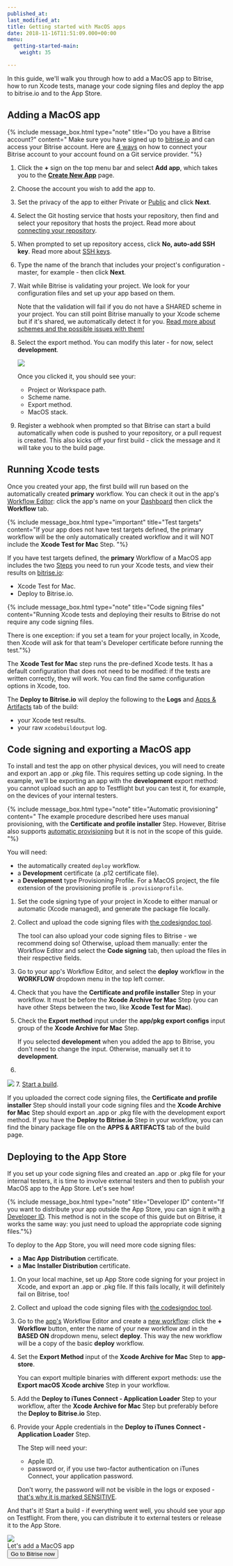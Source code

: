 ```yaml
---
published_at:
last_modified_at:
title: Getting started with MacOS apps
date: 2018-11-16T11:51:09.000+00:00
menu:
  getting-started-main:
    weight: 35

---
```

In this guide, we'll walk you through how to add a MacOS app to Bitrise, how to run Xcode tests, manage your code signing files and deploy the app to bitrise.io and to the App Store.

## Adding a MacOS app

{% include message_box.html type="note" title="Do you have a Bitrise account?" content=" Make sure you have signed up to [bitrise.io](https://www.bitrise.io/) and can access your Bitrise account. Here are [4 ways](https://devcenter.bitrise.io/getting-started/index#signing-up-to-bitrise) on how to connect your Bitrise account to your account found on a Git service provider. "%}

1. Click the **+** sign on the top menu bar and select **Add app**, which takes you to the [**Create New App**](https://app.bitrise.io/apps/add) page.
2. Choose the account you wish to add the app to.
3. Set the privacy of the app to either Private or [Public](/getting-started/public-apps/) and click **Next**.
4. Select the Git hosting service that hosts your repository, then find and select your repository that hosts the project. Read more about [connecting your repository](/getting-started/adding-a-new-app/#connecting-a-repository).
5. When prompted to set up repository access, click **No, auto-add SSH key**. Read more about [SSH keys](/getting-started/adding-a-new-app/#setting-up-ssh-keys).
6. Type the name of the branch that includes your project's configuration - master, for example - then click **Next**.
7. Wait while Bitrise is validating your project. We look for your configuration files and set up your app based on them.

   Note that the validation will fail if you do not have a SHARED scheme in your project. You can still point Bitrise manually to your Xcode scheme but if it's shared, we automatically detect it for you. [Read more about schemes and the possible issues with them!](/troubleshooting/frequent-ios-issues/#xcode-scheme-not-found)
8. Select the export method. You can modify this later - for now, select **development**.

   ![](/img/project-build-config-macos.png)

   Once you clicked it, you should see your:
   * Project or Workspace path.
   * Scheme name.
   * Export method.
   * MacOS stack.
9. Register a webhook when prompted so that Bitrise can start a build automatically when code is pushed to your repository, or a pull request is created. This also kicks off your first build - click the message and it will take you to the build page.

## Running Xcode tests

Once you created your app, the first build will run based on the automatically created **primary** workflow. You can check it out in the app's [Workflow Editor](/steps-and-workflows/getting-started-workflows/): click the app's name on your [Dashboard](https://app.bitrise.io/apps/add) then click the **Workflow** tab.

{% include message_box.html type="important" title="Test targets" content="If your app does not have test targets defined, the primary workflow will be the only automatically created workflow and it will NOT include the **Xcode Test for Mac** Step. "%}

If you have test targets defined, the **primary** Workflow of a MacOS app includes the two [Steps](/getting-started/getting-started-steps) you need to run your Xcode tests, and view their results on [bitrise.io](https://bitrise.io/):

* Xcode Test for Mac.
* Deploy to Bitrise.io.

{% include message_box.html type="note" title="Code signing files" content="Running Xcode tests and deploying their results to Bitrise do not require any code signing files.

There is one exception: if you set a team for your project locally, in Xcode, then Xcode will ask for that team's Developer certificate before running the test."%}

The **Xcode Test for Mac** step runs the pre-defined Xcode tests. It has a default configuration that does not need to be modified: if the tests are written correctly, they will work. You can find the same configuration options in Xcode, too.

The **Deploy to Bitrise.io** will deploy the following to the **Logs** and [Apps & Artifacts](/builds/build-artifacts-online/) tab of the build:

* your Xcode test results.
* your raw `xcodebuildoutput` log.

## Code signing and exporting a MacOS app

To install and test the app on other physical devices, you will need to create and export an .app or .pkg file. This requires setting up code signing. In the example, we'll be exporting an app with the **development** export method: you cannot upload such an app to Testflight but you can test it, for example, on the devices of your internal testers.

{% include message_box.html type="note" title="Automatic provisioning" content=" The example procedure described here uses manual provisioning, with the **Certificate and profile installer** Step. However, Bitrise also supports [automatic provisioning](/code-signing/ios-code-signing/ios-auto-provisioning/) but it is not in the scope of this guide. "%}

You will need:

* the automatically created `deploy` workflow.
* a **Development** certificate (a .p12 certificate file).
* a **Development** type Provisioning Profile. For a MacOS project, the file extension of the provisioning profile is `.provisionprofile`.

1. Set the code signing type of your project in Xcode to either manual or automatic (Xcode managed), and generate the package file locally.
2. Collect and upload the code signing files with [the codesigndoc tool](/code-signing/ios-code-signing/collecting-files-with-codesigndoc/).

   The tool can also upload your code signing files to Bitrise - we recommend doing so! Otherwise, upload them manually: enter the Workflow Editor and select the **Code signing** tab, then upload the files in their respective fields.
3. Go to your app's Workflow Editor, and select the **deploy** workflow in the **WORKFLOW** dropdown menu in the top left corner.
4. Check that you have the **Certificate and profile installer** Step in your workflow. It must be before the **Xcode Archive for Mac** Step (you can have other Steps between the two, like **Xcode Test for Mac**).
5. Check the **Export method** input under the **app/pkg export configs** input group of the **Xcode Archive for Mac** Step.

   If you selected **development** when you added the app to Bitrise, you don't need to change the input. Otherwise, manually set it to **development**.
6. 

![](/img/macos-archive.png)
7\. [Start a build](/builds/starting-builds-manually/).

If you uploaded the correct code signing files, the **Certificate and profile installer** Step should install your code signing files and the **Xcode Archive for Mac** Step should export an .app or .pkg file with the development export method. If you have the **Deploy to Bitrise.io** Step in your workflow, you can find the binary package file on the **APPS & ARTIFACTS** tab of the build page.

## Deploying to the App Store

If you set up your code signing files and created an .app or .pkg file for your internal testers, it is time to involve external testers and then to publish your MacOS app to the App Store. Let's see how!

{% include message_box.html type="note" title="Developer ID" content="If you want to distribute your app outside the App Store, you can sign it with [a Developer ID](https://developer.apple.com/support/developer-id/). This method is not in the scope of this guide but on Bitrise, it works the same way: you just need to upload the appropriate code signing files."%}

To deploy to the App Store, you will need more code signing files:

* a **Mac App** **Distribution** certificate.
* a **Mac** **Installer Distribution** certificate.

1. On your local machine, set up App Store code signing for your project in Xcode, and export an .app or .pkg file. If this fails locally, it will definitely fail on Bitrise, too!
2. Collect and upload the code signing files with [the codesigndoc tool](/code-signing/ios-code-signing/collecting-files-with-codesigndoc/).
3. Go to the [app's](https://app.bitrise.io/apps/add) Workflow Editor and create a [new workflow](/getting-started/getting-started-workflows/): click the **+ Workflow** button, enter the name of your new workflow and in the **BASED ON** dropdown menu, select **deploy**. This way the new workflow will be a copy of the basic **deploy** workflow.
4. Set the **Export Method** input of the **Xcode Archive for Mac** Step to **app-store**.

   You can export multiple binaries with different export methods: use the **Export macOS Xcode archive** Step in your workflow.
5. Add the **Deploy to iTunes Connect - Application Loader** Step to your workflow, after the **Xcode Archive for Mac** Step but preferably before the **Deploy to Bitrise.io** Step.
6. Provide your Apple credentials in the **Deploy to iTunes Connect - Application Loader** Step.

   The Step will need your:
   * Apple ID.
   * password or, if you use two-factor authentication on iTunes Connect, your application password.

   Don't worry, the password will not be visible in the logs or exposed - [that's why it is marked SENSITIVE](/builds/env-vars-secret-env-vars#about-secrets).

And that's it! Start a build - if everything went well, you should see your app on Testflight. From there, you can distribute it to external testers or release it to the App Store.

<div class="banner">
<img src="/assets/images/banner-bg-888x170.png" style="border: none;">
<div class="deploy-text">Let's add a MacOS app</div>
<a target="_blank" href="https://app.bitrise.io/apps/add"><button class="button">Go to Bitrise now</button></a>
</div>